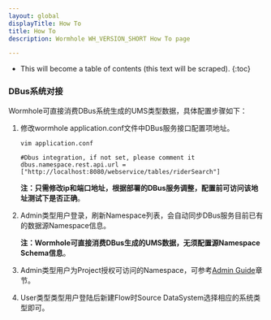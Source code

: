 ```yaml
---
layout: global
displayTitle: How To
title: How To
description: Wormhole WH_VERSION_SHORT How To page

---
```


* This will become a table of contents (this text will be scraped).
{:toc}
### DBus系统对接

Wormhole可直接消费DBus系统生成的UMS类型数据，具体配置步骤如下：

1. 修改wormhole application.conf文件中DBus服务接口配置项地址。

   ```
   vim application.conf

   #Dbus integration, if not set, please comment it
   dbus.namespace.rest.api.url = ["http://localhost:8080/webservice/tables/riderSearch"]
   ```

   **注：只需修改ip和端口地址，根据部署的DBus服务调整，配置前可访问该地址测试下是否正确**。

2. Admin类型用户登录，刷新Namespace列表，会自动同步DBus服务目前已有的数据源Namespace信息。

   **注：Wormhole可直接消费DBus生成的UMS数据，无须配置源Namespace Schema信息**。

3. Admin类型用户为Project授权可访问的Namespace，可参考[Admin Guide](https://edp963.github.io/wormhole/admin-guide.html)章节。

4. User类型类型用户登陆后新建Flow时Source DataSystem选择相应的系统类型即可。